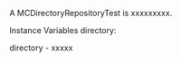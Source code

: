 A MCDirectoryRepositoryTest is xxxxxxxxx.Instance Variables	directory:		<Object>directory	- xxxxx
